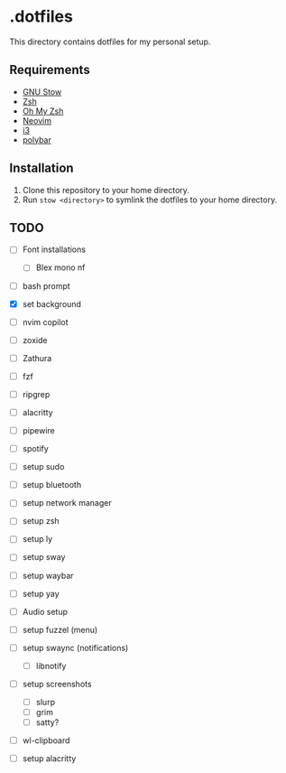 # .dotfiles
This directory contains dotfiles for my personal setup.

## Requirements
- [GNU Stow](https://www.gnu.org/software/stow/)
- [Zsh](https://www.zsh.org/)
- [Oh My Zsh](https://ohmyz.sh/)
- [Neovim](https://neovim.io/)
- [i3](https://i3wm.org/)
- [polybar](https://github.com/polybar/polybar)

## Installation
1. Clone this repository to your home directory.
2. Run `stow <directory>` to symlink the dotfiles to your home directory.

## TODO
- [ ] Font installations
    - [ ] Blex mono nf
- [ ] bash prompt
- [x] set background
- [ ] nvim copilot
- [ ] zoxide
- [ ] Zathura
- [ ] fzf
- [ ] ripgrep
- [ ] alacritty
- [ ] pipewire
- [ ] spotify
- [ ] setup sudo
- [ ] setup bluetooth
- [ ] setup network manager
- [ ] setup zsh
- [ ] setup ly
- [ ] setup sway
- [ ] setup waybar
- [ ] setup yay
- [ ] Audio setup
- [ ] setup fuzzel (menu)
- [ ] setup swaync (notifications)
    - [ ] libnotify 
- [ ] setup screenshots
    - [ ] slurp
    - [ ] grim
    - [ ] satty?
- [ ] wl-clipboard
- [ ] setup alacritty

